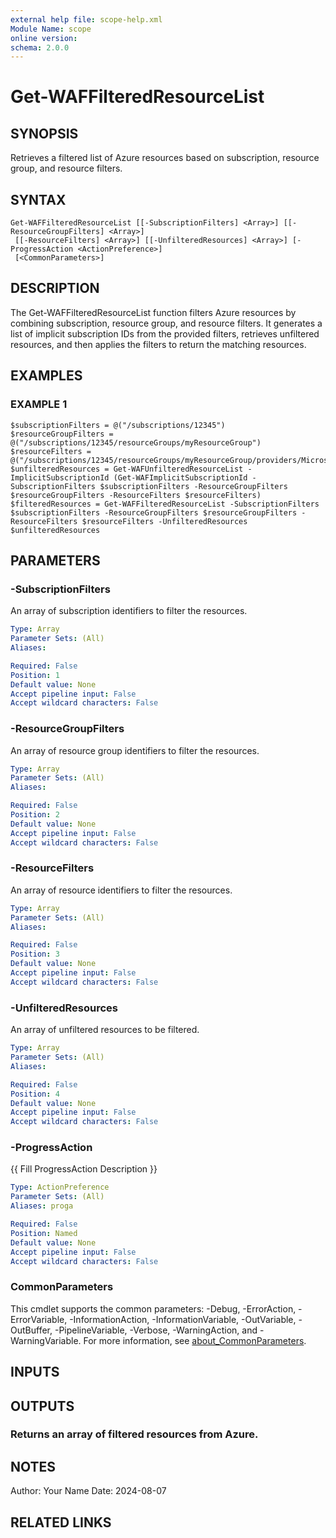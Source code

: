 ```yaml
---
external help file: scope-help.xml
Module Name: scope
online version:
schema: 2.0.0
---
```


# Get-WAFFilteredResourceList

## SYNOPSIS
Retrieves a filtered list of Azure resources based on subscription, resource group, and resource filters.

## SYNTAX

```
Get-WAFFilteredResourceList [[-SubscriptionFilters] <Array>] [[-ResourceGroupFilters] <Array>]
 [[-ResourceFilters] <Array>] [[-UnfilteredResources] <Array>] [-ProgressAction <ActionPreference>]
 [<CommonParameters>]
```

## DESCRIPTION
The Get-WAFFilteredResourceList function filters Azure resources by combining subscription, resource group, and resource filters.
It generates a list of implicit subscription IDs from the provided filters, retrieves unfiltered resources, and then applies the filters to return the matching resources.

## EXAMPLES

### EXAMPLE 1
```
$subscriptionFilters = @("/subscriptions/12345")
$resourceGroupFilters = @("/subscriptions/12345/resourceGroups/myResourceGroup")
$resourceFilters = @("/subscriptions/12345/resourceGroups/myResourceGroup/providers/Microsoft.Compute/virtualMachines/myVM")
$unfilteredResources = Get-WAFUnfilteredResourceList -ImplicitSubscriptionId (Get-WAFImplicitSubscriptionId -SubscriptionFilters $subscriptionFilters -ResourceGroupFilters $resourceGroupFilters -ResourceFilters $resourceFilters)
$filteredResources = Get-WAFFilteredResourceList -SubscriptionFilters $subscriptionFilters -ResourceGroupFilters $resourceGroupFilters -ResourceFilters $resourceFilters -UnfilteredResources $unfilteredResources
```

## PARAMETERS

### -SubscriptionFilters
An array of subscription identifiers to filter the resources.

```yaml
Type: Array
Parameter Sets: (All)
Aliases:

Required: False
Position: 1
Default value: None
Accept pipeline input: False
Accept wildcard characters: False
```

### -ResourceGroupFilters
An array of resource group identifiers to filter the resources.

```yaml
Type: Array
Parameter Sets: (All)
Aliases:

Required: False
Position: 2
Default value: None
Accept pipeline input: False
Accept wildcard characters: False
```

### -ResourceFilters
An array of resource identifiers to filter the resources.

```yaml
Type: Array
Parameter Sets: (All)
Aliases:

Required: False
Position: 3
Default value: None
Accept pipeline input: False
Accept wildcard characters: False
```

### -UnfilteredResources
An array of unfiltered resources to be filtered.

```yaml
Type: Array
Parameter Sets: (All)
Aliases:

Required: False
Position: 4
Default value: None
Accept pipeline input: False
Accept wildcard characters: False
```

### -ProgressAction
{{ Fill ProgressAction Description }}

```yaml
Type: ActionPreference
Parameter Sets: (All)
Aliases: proga

Required: False
Position: Named
Default value: None
Accept pipeline input: False
Accept wildcard characters: False
```

### CommonParameters
This cmdlet supports the common parameters: -Debug, -ErrorAction, -ErrorVariable, -InformationAction, -InformationVariable, -OutVariable, -OutBuffer, -PipelineVariable, -Verbose, -WarningAction, and -WarningVariable. For more information, see [about_CommonParameters](http://go.microsoft.com/fwlink/?LinkID=113216).

## INPUTS

## OUTPUTS

### Returns an array of filtered resources from Azure.
## NOTES
Author: Your Name
Date: 2024-08-07

## RELATED LINKS
